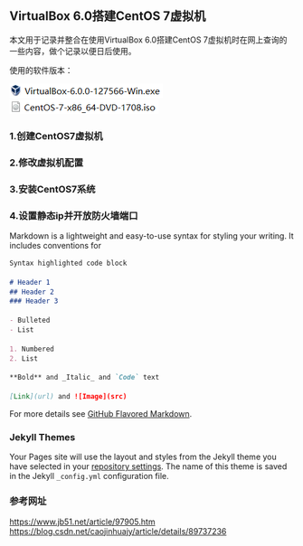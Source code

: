 ## VirtualBox 6.0搭建CentOS 7虚拟机

本文用于记录并整合在使用VirtualBox 6.0搭建CentOS 7虚拟机时在网上查询的一些内容，做个记录以便日后使用。

使用的软件版本：

![avatar](images/virtualbox_version.png)
![avatar](images/centos_version.png)

### 1.创建CentOS7虚拟机

### 2.修改虚拟机配置

### 3.安装CentOS7系统

### 4.设置静态ip并开放防火墙端口

Markdown is a lightweight and easy-to-use syntax for styling your writing. It includes conventions for

```markdown
Syntax highlighted code block

# Header 1
## Header 2
### Header 3

- Bulleted
- List

1. Numbered
2. List

**Bold** and _Italic_ and `Code` text

[Link](url) and ![Image](src)
```

For more details see [GitHub Flavored Markdown](https://guides.github.com/features/mastering-markdown/).

### Jekyll Themes

Your Pages site will use the layout and styles from the Jekyll theme you have selected in your [repository settings](https://github.com/Daeda1oss/daeda1oss.github.io/settings). The name of this theme is saved in the Jekyll `_config.yml` configuration file.

### 参考网址

https://www.jb51.net/article/97905.htm
https://blog.csdn.net/caojinhuajy/article/details/89737236


